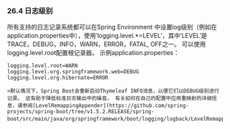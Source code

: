 ### 26.4 日志级别

所有支持的日志记录系统都可以在Spring Environment 中设置log级别（例如在application.properties中），使用‘logging.level.*=LEVEL’，其中’LEVEL’是TRACE，DEBUG，INFO，WARN，ERROR，FATAL, OFF之一。 可以使用logging.level.root配置根记录器。 示例application.properties：

```
logging.level.root=WARN
logging.level.org.springframework.web=DEBUG
logging.level.org.hibernate=ERROR
```

    >默认情况下，Spring Boot会重新启动Thymeleaf INFO消息，以便它们以DEBUG级别进行记录。 这有助于降低标准日志输出中的噪音。 有关如何在自己的配置中应用重映射的详细信息，请参阅[LevelRemappingAppender](https://github.com/spring-projects/spring-boot/tree/v1.5.2.RELEASE/spring-boot/src/main/java/org/springframework/boot/logging/logback/LevelRemappingAppender.java)。